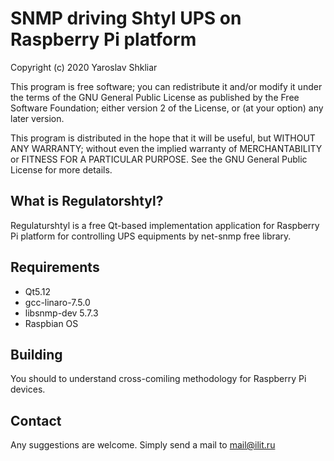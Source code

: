 SNMP driving Shtyl UPS on Raspberry Pi platform
==========
Copyright (c) 2020 Yaroslav Shkliar


This program is free software; you can redistribute it and/or modify 
it under the terms of the GNU General Public License as published by the
Free Software Foundation; either version 2 of the License, or (at your option)
any later version.

This program is distributed in the hope that it will be useful, but
WITHOUT ANY WARRANTY; without even the implied warranty of MERCHANTABILITY or
FITNESS FOR A PARTICULAR PURPOSE.  See the GNU General Public License for more
details.


What is Regulatorshtyl?
----------------

Regulaturshtyl is a free Qt-based implementation application for Raspberry Pi platform for controlling UPS equipments by net-snmp free library.


Requirements
------------

* Qt5.12
* gcc-linaro-7.5.0
* libsnmp-dev 5.7.3
* Raspbian OS

Building
--------

You should to understand cross-comiling methodology for Raspberry Pi devices.



Contact
-------

Any suggestions are welcome. Simply send a mail to
mail@ilit.ru
